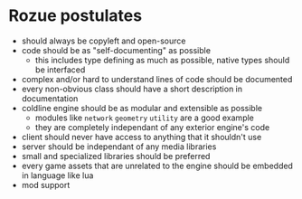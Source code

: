 # Rozue postulates
* should always be copyleft and open-source
* code should be as "self-documenting" as possible
    * this includes type defining as much as possible, native types should be interfaced
* complex and/or hard to understand lines of code should be documented
* every non-obvious class should have a short description in documentation
* coldline engine should be as modular and extensible as possible
    * modules like `network` `geometry` `utility` are a good example
    * they are completely independant of any exterior engine's code
* client should never have access to anything that it shouldn't use
* server should be independant of any media libraries
* small and specialized libraries should be preferred
* every game assets that are unrelated to the engine should be embedded in language like lua
* mod support
